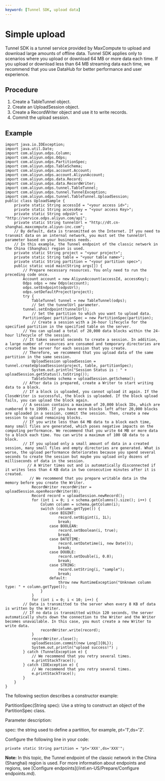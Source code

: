 ```yaml
---
keyword: [Tunnel SDK, upload data]
---
```


# Simple upload

Tunnel SDK is a tunnel service provided by MaxCompute to upload and download large amounts of offline data. Tunnel SDK applies only to scenarios where you upload or download 64 MB or more data each time. If you upload or download less than 64 MB streaming data each time, we recommend that you use DataHub for better performance and user experience.

## Procedure

1.  Create a TableTunnel object.
2.  Create an UploadSession object.
3.  Create a RecordWriter object and use it to write records.
4.  Commit the upload session.

## Example

```
import java.io.IOException;
import java.util.Date;
import com.aliyun.odps.Column;
import com.aliyun.odps.Odps;
import com.aliyun.odps.PartitionSpec;
import com.aliyun.odps.TableSchema;
import com.aliyun.odps.account.Account;
import com.aliyun.odps.account.AliyunAccount;
import com.aliyun.odps.data.Record;
import com.aliyun.odps.data.RecordWriter;
import com.aliyun.odps.tunnel.TableTunnel;
import com.aliyun.odps.tunnel.TunnelException;
import com.aliyun.odps.tunnel.TableTunnel.UploadSession;
public class UploadSample {
    private static String accessId = "<your access id>";
    private static String accessKey = "<your access Key>";
    private static String odpsUrl = "http://service.odps.aliyun.com/api";
    private static String tunnelUrl = "http://dt.cn-shanghai.maxcompute.aliyun-inc.com";
    // By default, data is transmitted on the Internet. If you need to transmit data on an internal network, you must set the tunnelUrl parameter based on your business needs.
    // In this example, the Tunnel endpoint of the classic network in the China (Shanghai) region is used.
    private static String project = "<your project>";
    private static String table = "<your table name>";
    private static String partition = "<your partition spec>";
    public static void main(String args[]) {
        // Prepare necessary resources. You only need to run the preceding code once.
        Account account = new AliyunAccount(accessId, accessKey);
        Odps odps = new Odps(account);
        odps.setEndpoint(odpsUrl);
        odps.setDefaultProject(project);
        try {
            TableTunnel tunnel = new TableTunnel(odps);
            // Set the tunnelUrl parameter.
        tunnel.setEndpoint(tunnelUrl);
            // Set the partition to which you want to upload data.
        PartitionSpec partitionSpec = new PartitionSpec(partition);
            // Create a session with a 24-hour lifecycle for the specified partition in the specified table on the server.
        // You can upload a total of 20,000 data blocks within the 24-hour lifecycle of the session.
        // It takes several seconds to create a session. In addition, a large number of resources are consumed and temporary directories are created on the server for each session that you create.
        // Therefore, we recommend that you upload data of the same partition in the same session.
            UploadSession uploadSession = tunnel.createUploadSession(project, table, partitionSpec);
            System.out.println("Session Status is : " + uploadSession.getStatus().toString());
            TableSchema schema = uploadSession.getSchema();
        // After data is prepared, create a Writer to start writing data to a block.
        // If a block is uploaded, you cannot upload it again. If the CloseWriter is successful, the block is uploaded. If the block upload fails, you can upload the block again.
        // A session contains a maximum of 20,000 block IDs, which are numbered 0 to 19999. If you have more blocks left after 20,000 blocks are uploaded in a session, commit the session. Then, create a new session to upload remaining blocks.
        // If you write less than 64 MB data to a block each time, many small files are generated, which poses negative impacts on the computing performance. We recommend that you write 64 MB or more data to a block each time. You can write a maximum of 100 GB data to a block.
        // If you upload only a small amount of data in a created session, many small files and empty directories are generated. What is worse, the upload performance deteriorates because you spend several seconds to create the session but maybe you upload only dozens of milliseconds of data in the session.
          // A Writer times out and is automatically disconnected if it writes less than 4 KB data in two consecutive minutes after it is created.
           // We recommend that you prepare writable data in the memory before you create the Writer.
            RecordWriter recordWriter = uploadSession.openRecordWriter(0);
            Record record = uploadSession.newRecord();
            for (int i = 0; i < schema.getColumns().size(); i++) {
                Column column = schema.getColumn(i);
                switch (column.getType()) {
                    case BIGINT:
                        record.setBigint(i, 1L);
                        break;
                    case BOOLEAN:
                        record.setBoolean(i, true);
                        break;
                    case DATETIME:
                        record.setDatetime(i, new Date());
                        break;
                    case DOUBLE:
                        record.setDouble(i, 0.0);
                        break;
                    case STRING:
                        record.setString(i, "sample");
                        break;
                    default:
                        throw new RuntimeException("Unknown column type: " + column.getType());
                }
            }
            for (int i = 0; i < 10; i++) {
        // Data is transmitted to the server when every 8 KB of data is written by the Writer.
        // If no data is transmitted within 120 seconds, the server automatically shuts down the connection to the Writer and the Writer becomes unavailable. In this case, you must create a new Writer to write data.
                recordWriter.write(record);
            }
            recordWriter.close();
            uploadSession.commit(new Long[]{0L});
            System.out.println("upload success!") ;
        } catch (TunnelException e) {
            // We recommend that you retry several times.
            e.printStackTrace();
        } catch (IOException e) {
            // We recommend that you retry several times.
            e.printStackTrace();
        }
    }
}
```

The following section describes a constructor example:

PartitionSpec\(String spec\): Use a string to construct an object of the PartitionSpec class.

Parameter description:

spec: the string used to define a partition, for example, pt='1',ds='2'.

Configure the following line in your code:

```
private static String partition = "pt='XXX',ds='XXX'";
```

**Note:** In this topic, the Tunnel endpoint of the classic network in the China \(Shanghai\) region is used. For more information about endpoints and regions, see [Configure endpoints](/intl.en-US/Prepare/Configure endpoints.md).


